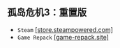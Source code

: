 ## 孤岛危机3：重置版
* `Steam` [[store.steampowered.com]](https://store.steampowered.com/app/2096610/Crysis_3_Remastered/)
* `Game Repack` [[game-repack.site]](https://game-repack.site/2022/11/18/1476-crysis-3-remastered-no-denuvo-multi12-from-10-2-gb-dodi-repack/)